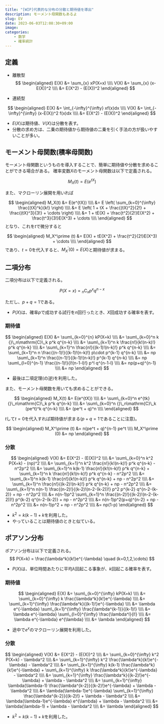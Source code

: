 ```yaml
---
title: "[WIP]代表的な分布の分散と期待値を導出"
description: モーメント母関数もあるよ
slug: EV
date: 2023-06-03T12:08:30+09:00
image: 
categories:
    - 数学
    - 確率統計
---
```


## 定義
- 離散型
$$
\begin{aligned}
E(X) &= \sum_{x} xP(X=x) \\\\
V(X) &= \sum_{x} (x-E(X))^2 \\\\
&= E(X^2) - (E(X))^2
\end{aligned}
$$

- 連続型

$$
\begin{aligned}
E(X) &= \int_{-\infty}^{\infty} xf(x)dx \\\\
V(X) &= \int_{-\infty}^{\infty} (x-E(X))^2 f(x)dx \\\\
&= E(X^2) - (E(X))^2
\end{aligned}
$$

- $E(X)$は期待値、$V(X)$は分散を表す。
- 分散の求め方は、二乗の期待値から期待値の二乗を引く手法の方が扱いやすいことが多い。

## モーメント母関数(積率母関数)
モーメント母関数というものを導入することで、簡単に期待値や分散を求めることができる場合がある。
確率変数$X$のモーメント母関数は以下で定義される。

$$
M_X(t) = E(e^{tX})
$$

また、マクローリン展開を用いれば

$$
\begin{aligned}
M_X(t) &= E(e^{tX}) \\\\
&= E \left( \sum_{k=0}^{\infty} \frac{(tX)^k}{k!} \right) \\\\
&= E \left( 1 + tX + \frac{(tX)^2}{2!} + \frac{(tX)^3}{3!} + \cdots \right) \\\\
&= 1 + tE(X) + \frac{t^2}{2!}E(X^2) + \frac{t^3}{3!}E(X^3) + \cdots \\\\
\end{aligned}
$$
となり、これを$t$で微分すると

$$
\begin{aligned}
M_X^\prime (t) &= E(X) + tE(X^2) + \frac{t^2}{2!}E(X^3) + \cdots \\\\
\end{aligned}
$$
であり、$t=0$を代入すると、$M_X^\prime (0) = E(X)$と期待値が求まる。

## 二項分布
二項分布は以下で定義される。

$$
P(X=x) = {}_n\mathrm{C}_x p^x q^{n-x}
$$

ただし、$p+q=1$である。

- $P(X)$は、確率$p$で成功する試行を$n$回行ったとき、$X$回成功する確率を表す。

### 期待値

$$
\begin{aligned}
E(X) &= \sum\_{k=0}^{n} kP(X=k) \\\\
&= \sum\_{k=0}^n k {}\_n\mathrm{C}\_k p^k q^{n-k} \\\\
&= \sum\_{k=1}^n k \frac{n!}{k!(n-k)!} p^k q^{n-k} \\\\
&= \sum\_{k=1}^n \frac{n!}{(k-1)!(n-k)!} p^k q^{n-k} \\\\
&= \sum\_{k=1}^n n \frac{(n-1)!}{(k-1)!(n-k)!} p\cdot p^{k-1} q^{n-k} \\\\
&= np \sum\_{k=1}^n \frac{(n-1)!}{(k-1)!(n-k)!} p^{k-1} q^{n-k} \\\\
&= np \sum\_{l=0}^{n-1} \frac{(n-1)!}{l!(n-1-l)!} p^l q^{n-1-l} \\\\
&= np(p+q)^{n-1} \\\\
&= np
\end{aligned}
$$

- 最後は二項定理(の逆)を利用した。

また、モーメント母関数を用いても求めることができる。

$$
\begin{aligned}
M_X(t) &= E(e^{tX}) \\\\
&= \sum\_{k=0}^n e^{tk} {}\_n\mathrm{C}\_k p^k q^{n-k} \\\\
&= \sum\_{k=0}^n {}\_n\mathrm{C}\_k (pe^t)^k q^{n-k} \\\\
&= (pe^t + q)^n \\\\
\end{aligned}
$$

$t$して$t=0$を代入すれば期待値が求まる($p+q=1$であることに注意)。

$$
\begin{aligned}
M_X^\prime (t) &= n(pe^t + q)^{n-1} pe^t \\\\
M_X^\prime (0) &= np
\end{aligned}
$$




### 分散

$$
\begin{aligned}
V(X) &= E(X^2) - (E(X))^2 \\\\
&= \sum\_{k=0}^n k^2 P(X=k) - (np)^2 \\\\
&= \sum\_{k=1}^n k^2 \frac{n!}{k!(n-k)!} p^k q^{n-k} - n^2p^2 \\\\
&= \sum\_{k=1}^n k(k-1) \frac{n!}{k!(n-k)!} p^k q^{n-k} + \sum\_{k=1}^n k \frac{n!}{k!(n-k)!} p^k q^{n-k} - n^2p^2 \\\\
&= \sum\_{k=1}^n k(k-1) \frac{n!}{k!(n-k)!} p^k q^{n-k} + np - n^2p^2 \\\\
&= \sum\_{k=1}^n \frac{n!}{(k-2)!(n-k)!} p^k q^{n-k} + np - n^2p^2 \\\\
&= \sum\_{k=1}^n n(n-1) \frac{(n-2)!}{(k-2)!(n-2-(k-2))!} p^2 p^{k-2} q^{n-2-(k-2)} + np - n^2p^2 \\\\
&= n(n-1)p^2 \sum\_{k=1}^n \frac{(n-2)!}{(k-2)!(n-2-(k-2))!} p^{k-2} q^{n-2-(k-2)} + np - n^2p^2 \\\\
&= n(n-1)p^2(p+q)^{n-2} + np - n^2p^2 \\\\
&= n(n-1)p^2 + np - n^2p^2 \\\\
&= np(1-p)
\end{aligned}
$$

- $k^2=k(k-1)+k$を利用した。
- やっていることは期待値のときと似ている。

## ポアソン分布

ポアソン分布は以下で定義される。
$$
P(X=k) = \frac{\lambda^k}{k!}e^{-\lambda} \quad (k=0,1,2,\cdots)
$$

- $P(X)$は、単位時間あたりに平均$\lambda$回起こる事象が、$k$回起こる確率を表す。

### 期待値

$$
\begin{aligned}
E(X) &= \sum\_{k=0}^{\infty} kP(X=k) \\\\
&= \sum\_{k=0}^{\infty} k \frac{\lambda^k}{k!}e^{-\lambda} \\\\
&= \sum\_{k=1}^{\infty} \frac{\lambda^k}{(k-1)!}e^{-\lambda} \\\\
&= \lambda e^{-\lambda} \sum\_{k=1}^{\infty} \frac{\lambda^{k-1}}{(k-1)!} \\\\
&= \lambda e^{-\lambda} \sum\_{l=0}^{\infty} \frac{\lambda^l}{l!} \\\\
&= \lambda e^{-\lambda} e^{\lambda} \\\\
&= \lambda
\end{aligned}
$$

- 途中で$e^x$のマクローリン展開を利用した。

### 分散

$$
\begin{aligned}
V(X) &= E(X^2) - (E(X))^2 \\\\
&= \sum\_{k=0}^{\infty} k^2 P(X=k) - \lambda^2 \\\\
&= \sum\_{k=1}^{\infty} k^2 \frac{\lambda^k}{k!}e^{-\lambda} - \lambda^2 \\\\
&= \sum\_{k=1}^{\infty} k(k-1) \frac{\lambda^k}{k!}e^{-\lambda} + \sum\_{k=1}^{\infty} k \frac{\lambda^k}{k!}e^{-\lambda} - \lambda^2 \\\\
&= \sum\_{k=1}^{\infty} \frac{\lambda^k}{(k-2)!}e^{-\lambda} + \lambda - \lambda^2 \\\\
&= \sum\_{k=1}^{\infty} \lambda(\lambda-1) \frac{\lambda^{k-2}}{(k-2)!}e^{-\lambda} + \lambda - \lambda^2 \\\\
&= \lambda(\lambda-1)e^{-\lambda} \sum\_{k=1}^{\infty} \frac{\lambda^{k-2}}{(k-2)!} + \lambda - \lambda^2 \\\\
&= \lambda(\lambda-1)e^{-\lambda} e^{\lambda} + \lambda - \lambda^2 \\\\
&= \lambda(\lambda-1) + \lambda - \lambda^2 \\\\
&= \lambda
\end{aligned}
$$

- $k^2=k(k-1)+k$を利用した。

